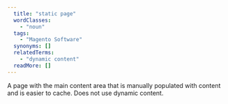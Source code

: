 ```yaml
---
  title: "static page"
  wordClasses: 
    - "noun"
  tags: 
    - "Magento Software"
  synonyms: []
  relatedTerms: 
    - "dynamic content"
  readMore: []
---
```

A page with the main content area that is manually populated with content and is easier to cache. Does not use dynamic content.
